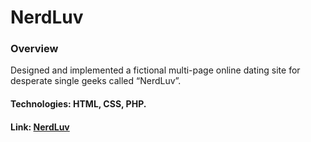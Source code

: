 # NerdLuv

### Overview
Designed and implemented a fictional multi-page online dating site for desperate single geeks called “NerdLuv”. 

#### Technologies: HTML, CSS, PHP.

#### Link: [NerdLuv](https://nerdluv.herokuapp.com)

